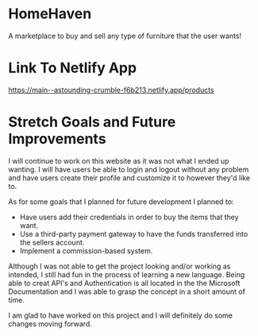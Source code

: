 # HomeHaven
A marketplace to buy and sell any type of furniture that the user wants!

# Link To Netlify App
https://main--astounding-crumble-f6b213.netlify.app/products

# Stretch Goals and Future Improvements
I will continue to work on this website as it was not what I ended up wanting. I will have users be able to login and logout without any problem and have users create their profile and customize it to however they'd like to.

As for some goals that I planned for future development I planned to:
* Have users add their credentials in order to buy the items that they want.
* Use a third-party payment gateway to have the funds transferred into the sellers account.
* Implement a commission-based system.

Although I was not able to get the project looking and/or working as intended, I still had fun in the process of learning a new language. Being able to creat API's and Authentication is all located in the the Microsoft Documentation and I was able to grasp the concept in a short amount of time. 

I am glad to have worked on this project and I will definitely do some changes moving forward.

